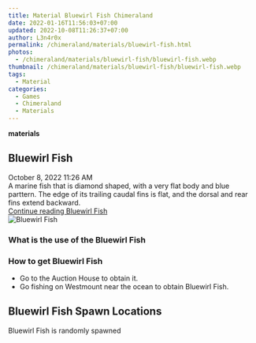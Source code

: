```yaml
---
title: Material Bluewirl Fish Chimeraland
date: 2022-01-16T11:56:03+07:00
updated: 2022-10-08T11:26:37+07:00
author: L3n4r0x
permalink: /chimeraland/materials/bluewirl-fish.html
photos:
  - /chimeraland/materials/bluewirl-fish/bluewirl-fish.webp
thumbnail: /chimeraland/materials/bluewirl-fish/bluewirl-fish.webp
tags:
  - Material
categories:
  - Games
  - Chimeraland
  - Materials
---
```


<section id="bootstrap-wrapper">
  <link
    rel="stylesheet"
    href="https://rawcdn.githack.com/dimaslanjaka/Web-Manajemen/bb6505ea081a75a7c845f65fb9d939276931c82f/css/bootstrap-4.5-wrapper.css"
  />
  <div
    class="row g-0 border rounded overflow-hidden flex-md-row mb-4 shadow-sm position-relative bg-light text-dark"
  >
    <div class="col p-4 d-flex flex-column position-static">
      <strong class="d-inline-block mb-2 text-success">materials</strong>
      <h2 class="mb-0">Bluewirl Fish</h2>
      <div class="mb-1 text-muted">October 8, 2022 11:26 AM</div>
      <div class="mb-2 border p-1">
        A marine fish that is diamond shaped, with a very flat body and blue
        parttern. The edge of its trailing caudal fins is flat, and the dorsal
        and rear fins extend backward.
      </div>
      <a
        href="/chimeraland/materials/bluewirl-fish.html"
        class="stretched-link d-none"
        >Continue reading Bluewirl Fish</a
      >
    </div>
    <div class="col-auto d-none d-lg-block">
      <img
        src="/chimeraland/materials/bluewirl-fish/bluewirl-fish.webp"
        alt="Bluewirl Fish"
      />
    </div>
  </div>
  <div class="row bg-light text-dark">
    <div class="col-lg-6 col-12 mb-2">
      <div class="card">
        <div class="card-body">
          <h3 class="card-title">What is the use of the Bluewirl Fish</h3>
          <div class="card-text"><ul></ul></div>
        </div>
      </div>
    </div>
    <div class="col-lg-6 col-12 mb-2">
      <div class="card">
        <div class="card-body">
          <h3 class="card-title">How to get Bluewirl Fish</h3>
          <div class="card-text">
            <ul>
              <li>Go to the Auction House to obtain it.</li>
              <li>
                Go fishing on Westmount near the ocean to obtain Bluewirl Fish.
              </li>
            </ul>
          </div>
        </div>
      </div>
    </div>
    <div class="col-12 mb-2">
      <h2>Bluewirl Fish Spawn Locations</h2>
      <p>Bluewirl Fish is randomly spawned</p>
    </div>
  </div>
</section>